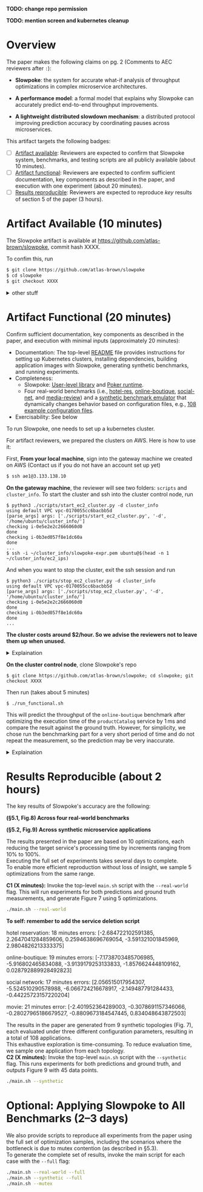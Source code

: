 **TODO: change repo permission**

**TODO: mention screen and kubernetes cleanup**
# Overview

The paper makes the following claims on pg. 2 (Comments to AEC reviewers after `:`):

* **Slowpoke**: the system for accurate what-if analysis of throughput optimizations in complex microservice architectures.

* **A performance model**: a formal model that explains why Slowpoke can accurately predict end-to-end throughput improvements.

* **A lightweight distributed slowdown mechanism**: a distributed protocol improving prediction accuracy by coordinating pauses across microservices.


<!-- **(C1) Slowpoke accurately quantifies throughput optimizations on four real-world microservice applications.** -->

<!-- **(C2) Slowpoke accurately quantifies throughput after scaling optimizations or when the bottleneck is caused by mutex contention.** -->

<!-- **(C2) Slowpoke accurately quantifies throguhput optimizations across synthetic microservice applications covering a wide range of microservice characteristics.** -->

This artifact targets the following badges:

* [ ] [Artifact available](#artifact-available): Reviewers are expected to confirm that Slowpoke system, benchmarks, and testing scripts are all publicly available (about 10 minutes).
* [ ] [Artifact functional](#artifact-functional): Reviewers are expected to confirm sufficient documentation, key components as described in the paper, and execution with one experiment (about 20 minutes).
* [ ] [Results reproducible](#results-reproducible): Reviewers are expected to reproduce _key_ results of section 5 of the paper (3 hours).

# Artifact Available (10 minutes)

The Slowpoke artifact is available at https://github.com/atlas-brown/slowpoke, commit hash XXXX.

To confim this, run

```bash
$ git clone https://github.com/atlas-brown/slowpoke
$ cd slowpoke
$ git checkout XXXX
```

<details><summary>other stuff</summary>
  * EC2 cluster setup: We provide automation scripts and instructions in `scripts/setup/` to create, initialize, start, stop, and terminate EC2 clusters.
  * Building and deploying applications with Slowpoke: Instructions are available in `scripts/build/` for instrumenting applications and deploying them with Slowpoke, including modifying YAML configuration files.
  * Automated testing framework: Scripts in `scripts/test/` support end-to-end experiment orchestration with Slowpoke, enabling reproducible and automated testing.
 Confirm that the benchmark programs, their inputs, and automation scripts are all publicly available:

1. The code is hosted at: [https://github.com/atlas-brown/slowpoke](https://github.com/atlas-brown/slowpoke)

2. Slowpoke is available in the [`pkg/slowpoke/`]() directory of the repository, including a third-party lib and Poker runtime.

3. Benchmarks are available in the [`benchmarks/`]() directory of the repository.

4. Additional scripts are available in the [`scripts/`]() directory of the repository.

> AEC Reviewers: From this point on, scripts use the provided AWS EC2 instances. All preprofiling results, Docker images are provided for efficiency.
> We provide a kubernete cluster with X machines for each reviwer, with all dependencies satisfied.
> To request access to the control node, please comment your public keys on hotcrp. 
> Once the access is granted, reviwers can start/stop the clusters as needed.
</details>

# Artifact Functional (20 minutes)

Confirm sufficient documentation, key components as described in the paper, and execution with minimal inputs (approximately 20 minutes):

* Documentation: The top-level [README]() file provides instructions for setting up Kubernetes clusters, installing dependencies, building application images with Slowpoke, generating synthetic benchmarks, and running experiments. 
* Completeness:
  * Slowpoke: [User-level library]() and [Poker runtime]().
  * Four real-world benchmarks (i.e., [hotel-res](), [online-boutique](), [social-net](), and [media-review]()) and a [synthetic benchmark emulator]() that dynamically changes behavior based on configuration files, e.g., [108 example configuration files]().
* Exercisability: See below

To run Slowpoke, one needs to set up a kubernetes cluster.

For artifact reviewers, we prepared the clusters on AWS. Here is how to use it:

First, **From your local machine**, sign into the gateway machine we created on AWS
(Contact us if you do not have an account set up yet)
```bash
$ ssh ae1@3.133.138.10
```

**On the gateway machine**, the reviewer will see two folders: `scripts` and `cluster_info`. To start the cluster and ssh into the cluster control node, run 
```console
$ python3 ./scripts/start_ec2_cluster.py -d cluster_info
using default VPC vpc-0170055cc6bacbb5d
[parse_args] args: ['./scripts/start_ec2_cluster.py', '-d', '/home/ubuntu/cluster_info/']
checking i-0e5e2e2c2666060d0
done
checking i-0b3ed057f8e1dc60a
done
...
$ ssh -i ~/cluster_info/slowpoke-expr.pem ubuntu@$(head -n 1 ~/cluster_info/ec2_ips)
```
And when you want to stop the cluster, exit the ssh session and run
```console
$ python3 ./scripts/stop_ec2_cluster.py -d cluster_info
using default VPC vpc-0170055cc6bacbb5d
[parse_args] args: ['./scripts/stop_ec2_cluster.py', '-d', '/home/ubuntu/cluster_info/']
checking i-0e5e2e2c2666060d0
done
checking i-0b3ed057f8e1dc60a
done
...
```

**The cluster costs around $2/hour. So we advise the reviewers not to leave them up when unused.**

<details>
 <summary>Explaination</summary>

The cluster is already set up using scripts in this repo under [`scripts/setup/`]() (see. The cluster contains 2 AWS `m5.xlarge` and 12 `m5.large` EC2 instances. The public IPs of the EC2 machines will be stored in `~/cluster_info/ec2_ips`, first one is the kubernetes control node, the second one is worker node that runs the workload generator, the rest are worker nodes that run the services in each benchmark.

</details>

**On the cluster control node**, clone Slowpoke's repo
```console
$ git clone https://github.com/atlas-brown/slowpoke; cd slowpoke; git checkout XXXX
```
Then run (takes about 5 minutes)
```console
$ ./run_functional.sh
```
This will predict the throughput of the `online-boutique` benchmark after optimizing the execution time of the `productCatalog` service by 1 ms and compare the result against the ground truth.
However, for simplicity, we chose run the benchmarking part for a very short period of time and do not repeat the measurement, so the prediction may be very inaccurate.

<details>
 <summary>Explaination</summary>

`./run_functional.sh` runs [`./slowpoke/boutique/run-boutique-tiny.sh`](), which runs the main testing script with appropriate arguments

**Setup (optional):** We provide fully initialized and configured Kubernetes clusters for convenience.  
Optionally, reviewers may set up their own EC2 machines using the following script:
```
# Create a EC2 cluster with 8 worker nodes and one control node
python3 script/setup/ec2_cluster -n 8
# Initialize the Kubernete clusters and return the control node IP
IP=$(./script/setup/initialize-aws.sh)
# ssh into the control node
ssh -i slowpoke.pem ubuntu@$IP
```
</details>

# Results Reproducible (about 2 hours)
The key results of Slowpoke's accuracy are the following: 

**(§5.1, Fig.8) Across four real-world benchmarks**

<!-- **(C2, §5.3, Fig.11) After scaling optimizations or when the bottleneck is caused by mutex contention** -->

**(§5.2, Fig.9) Across synthetic microservice applications**

The results presented in the paper are based on 10 optimizations, each reducing the target service's processing time by increments ranging from 10\% to 100\%.  
Executing the full set of experiments takes several days to complete.  
To enable more efficient reproduction without loss of insight, we sample 5 optimizations from the same range.  

**C1 (X minutes):** Invoke the top-level `main.sh` script with the `--real-world` flag. This will run experiments for both predictions and ground truth measurements, and generate Figure 7 using 5 optimizations.
```bash
./main.sh --real-world
```

**To self: remember to add the service deletion script**

hotel reservation: 18 minutes errors: [-2.684722102591385, 2.2647041284859606, 0.2594638696769054, -3.591321001845969, 2.9804826213333375]

online-boutique: 19 minutes errors: [-7.1738703485706985, -5.916802465834088, -3.9139179253133833, -1.8576624448109162, 0.028792889928492823]

social network: 17 minutes errors: [2.056515017954307, -5.524510290578988, -6.066724216678917, -2.149487791284433, -0.44225723157220204]

movie: 21 minutes error: [-2.401952364289003, -0.3078691157346066, -0.28027965186679527, -0.8809673184547445, 0.834048643872503]

The results in the paper are generated from 9 synthetic topologies (Fig. 7), each evaluated under three different configuration parameters, resulting in a total of 108 applications.  
This exhaustive exploration is time-consuming. 
To reduce evaluation time, we sample one application from each topology.  
**C2 (X minutes):** Invoke the top-level `main.sh` script with the `--synthetic` flag. 
This runs experiments for both predictions and ground truth, and outputs Figure 9 with 45 data points.  

```bash
./main.sh --synthetic
```

# Optional: Applying Slowpoke to All Benchmarks (2–3 days)

We also provide scripts to reproduce all experiments from the paper using the full set of optimization samples, including the scenarios where the bottleneck is due to mutex contention (as described in §5.3).  
To generate the complete set of results, invoke the main script for each case with the `--full` flag:

```bash
./main.sh --real-world --full
./main.sh --synthetic --full
./main.sh --mutex
